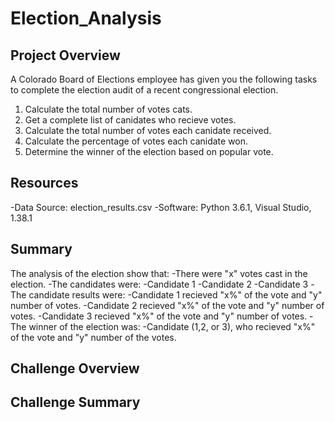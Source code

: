 # Election_Analysis

## Project Overview
A Colorado Board of Elections employee has given you the following tasks to complete the election audit of a recent congressional election.

1. Calculate the total number of votes cats.
2. Get a complete list of canidates who recieve votes.
3. Calculate the total number of votes each canidate received.
4. Calculate the percentage of votes each canidate won.
5. Determine the winner of the election based on popular vote.

## Resources
-Data Source: election_results.csv
-Software: Python 3.6.1, Visual Studio, 1.38.1

## Summary
The analysis of the election show that:
-There were "x" votes cast in the election.
-The candidates were:
  -Candidate 1
  -Candidate 2
  -Candidate 3
-The candidate results were:
  -Candidate 1 recieved "x%" of the vote and "y" number of votes.
  -Candidate 2 recieved "x%" of the vote and "y" number of votes.
  -Candidate 3 recieved "x%" of the vote and "y" number of votes.
-The winner of the election was:
  -Candidate (1,2, or 3), who recieved "x%" of the vote and "y" number of the votes.
  
  ## Challenge Overview
  
  ## Challenge Summary
